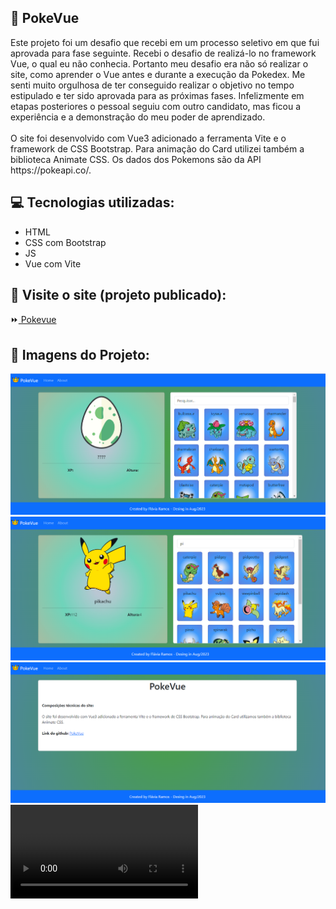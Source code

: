 ## :file_folder: PokeVue

<p>Este projeto foi um desafio que recebi em um processo seletivo em que fui aprovada para fase seguinte.
Recebi o desafio de realizá-lo no framework Vue, o qual eu não conhecia. Portanto meu desafio era não só realizar o site, como aprender o Vue antes e durante a execução da Pokedex. Me senti muito orgulhosa de ter conseguido realizar o objetivo no tempo estipulado e ter sido aprovada para as próximas fases. Infelizmente em etapas posteriores o pessoal seguiu com outro candidato, mas ficou a experiência e a demonstração do meu poder de aprendizado.<br>
<br>
O site foi desenvolvido com Vue3 adicionado a ferramenta Vite e o framework de CSS Bootstrap. Para animação do Card utilizei também a biblioteca Animate CSS. Os dados dos Pokemons são da API  https://pokeapi.co/.</p>

## :computer: Tecnologias utilizadas:

- HTML
- CSS com Bootstrap
- JS
- Vue com Vite


## :rocket: Visite o site (projeto publicado):
:fast_forward:<a href="https://pokevue-flavia-ramos.netlify.app/"> Pokevue</a>

## :flower_playing_cards: Imagens do Projeto:

<img src="./src/assets/tela_home.png">
<img src="./src/assets/Procurando_pokemon.png">
<img src="./src/assets/Tela_about.png">

<video controls>
<source src="./src/assets/Animacao_card.mp4">
</video>

